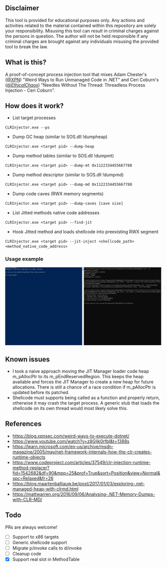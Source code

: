 ## Disclaimer

This tool is provided for educational purposes only. Any actions and activities related to the material contained within this repository are solely your responsibility. Misusing this tool can result in criminal charges against the persons in question. The author will not be held responsible if any criminal charges are brought against any individuals misusing the provided tool to break the law.

## What is this?

A proof-of-concept process injection tool that mixes Adam Chester's ([@XPN](https://twitter.com/_xpn_)) "Weird Ways to Run Unmanaged Code in .NET" and Ceri Coburn's ([@_EthicalChaos_](https://twitter.com/_ethicalchaos_)) "Needles Without The Thread: Threadless Process Injection - Ceri Coburn".

## How does it work?

* List target processes
```
CLRInjector.exe --ps
```
* Dump GC heap (similar to SOS.dll !dumpheap)
```
CLRInjector.exe <target pid> --dump-heap
```
* Dump method tables (similar to SOS.dll !dumpmt)
```
CLRInjector.exe <target pid> --dump-mt 0x1122334455667788
```
* Dump method descriptor (similar to SOS.dll !dumpmd)
```
CLRInjector.exe <target pid> --dump-md 0x1122334455667788
```
* Dump code caves (RWX memory segments)
```
CLRInjector.exe <target pid> --dump-caves [cave size]
```
* List Jitted methods native code addresses
```
CLRInjector.exe <target pid> --find-jit
```
* Hook Jitted method and loads shellcode into preexisting RWX segment
```
CLRInjector.exe <target pid> --jit-inject <shellcode_path> <method_native_code_address>
```

### Usage example

![Usage example](images/CLRThreadlessInjection.gif)

## Known issues

* I took a naive approach moving the JIT Manager loader code heap m_pAllocPtr to its m_pEndReservedRegion. This keeps the heap available and forces the JIT Manager to create a new heap for future allocations. There is still a chance of a race condition if m_pAllocPtr is updated before its patched.
* Shellcode must supports being called as a function and properly return, otherwise it may crash the target process. A generic stub that loads the shellcode on its own thread would most likely solve this.

## References

* https://blog.xpnsec.com/weird-ways-to-execute-dotnet/
* https://www.youtube.com/watch?v=z8GIjk0rfbI&t=1388s
* https://learn.microsoft.com/en-us/archive/msdn-magazine/2005/may/net-framework-internals-how-the-clr-creates-runtime-objects
* https://www.codeproject.com/articles/37549/clr-injection-runtime-method-replacer?fid=1542682&df=90&mpp=25&prof=True&sort=Position&view=Normal&spc=Relaxed&fr=26
* https://blog.maartenballiauw.be/post/2017/01/03/exploring-.net-managed-heap-with-clrmd.html
* https://mattwarren.org/2016/09/06/Analysing-.NET-Memory-Dumps-with-CLR-MD/

## Todo

PRs are always welcome!

- [ ] Support to x86 targets
- [ ] Generic shellcode support
- [ ] Migrate p/invoke calls to d/invoke
- [ ] Cleanup code
- [x] Support real slot in MethodTable
